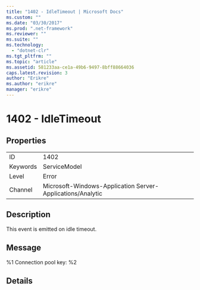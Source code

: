 ```yaml
---
title: "1402 - IdleTimeout | Microsoft Docs"
ms.custom: ""
ms.date: "03/30/2017"
ms.prod: ".net-framework"
ms.reviewer: ""
ms.suite: ""
ms.technology: 
  - "dotnet-clr"
ms.tgt_pltfrm: ""
ms.topic: "article"
ms.assetid: 581233aa-ce1a-49b6-9497-8bff88664036
caps.latest.revision: 3
author: "Erikre"
ms.author: "erikre"
manager: "erikre"
---
```

# 1402 - IdleTimeout
## Properties  
  
|||  
|-|-|  
|ID|1402|  
|Keywords|ServiceModel|  
|Level|Error|  
|Channel|Microsoft-Windows-Application Server-Applications/Analytic|  
  
## Description  
 This event is emitted on idle timeout.  
  
## Message  
 %1 Connection pool key: %2  
  
## Details
